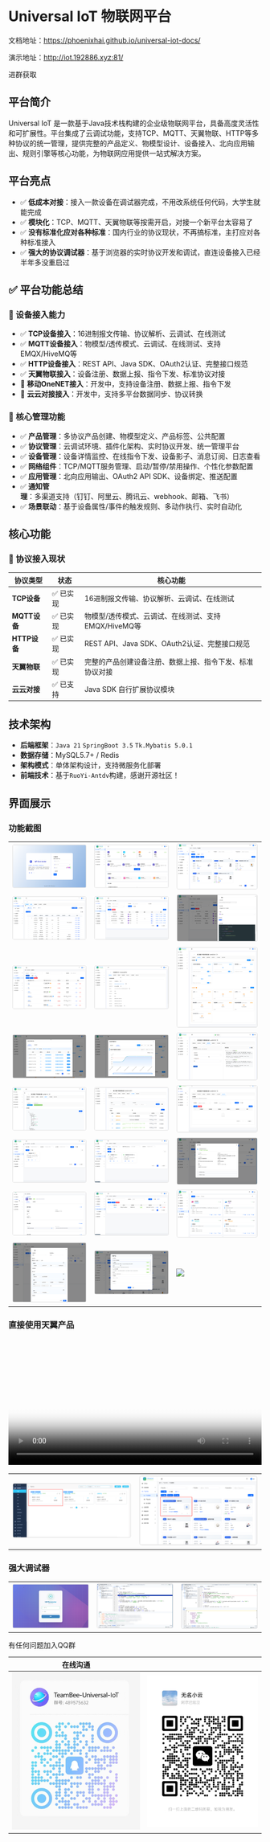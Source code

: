 # Universal IoT 物联网平台

文档地址：https://phoenixhai.github.io/universal-iot-docs/


演示地址：http://iot.192886.xyz:81/

进群获取

## 平台简介

Universal IoT
是一款基于Java技术栈构建的企业级物联网平台，具备高度灵活性和可扩展性。平台集成了云调试功能，支持TCP、MQTT、天翼物联、HTTP等多种协议的统一管理，提供完整的产品定义、物模型设计、设备接入、北向应用输出、规则引擎等核心功能，为物联网应用提供一站式解决方案。

## 平台亮点

- ✅ **低成本对接**：接入一款设备在调试器完成，不用改系统任何代码，大学生就能完成
- ✅ **模块化**：TCP、MQTT、天翼物联等按需开启，对接一个新平台太容易了
- ✅ **没有标准化应对各种标准**：国内行业的协议现状，不再搞标准，主打应对各种标准接入
- ✅ **强大的协议调试器**：基于浏览器的实时协议开发和调试，直连设备接入已经半年多没重启过

## ✅ 平台功能总结

### 🚀 设备接入能力

- ✅ **TCP设备接入**：16进制报文传输、协议解析、云调试、在线测试
- ✅ **MQTT设备接入**：物模型/透传模式、云调试、在线测试、支持EMQX/HiveMQ等
- ✅ **HTTP设备接入**：REST API、Java SDK、OAuth2认证、完整接口规范
- ✅ **天翼物联接入**：设备注册、数据上报、指令下发、标准协议对接
- 🔄 **移动OneNET接入**：开发中，支持设备注册、数据上报、指令下发
- 🔄 **云云对接接入**：开发中，支持多平台数据同步、协议转换

### 🎯 核心管理功能

- ✅ **产品管理**：多协议产品创建、物模型定义、产品标签、公共配置
- ✅ **协议管理**：云调试环境、插件化架构、实时协议开发、统一管理平台
- ✅ **设备管理**：设备详情监控、在线指令下发、设备影子、消息订阅、日志查看
- ✅ **网络组件**：TCP/MQTT服务管理、启动/暂停/禁用操作、个性化参数配置
- ✅ **应用管理**：北向应用输出、OAuth2 API SDK、设备绑定、推送配置
- ✅ **通知管理**：多渠道支持（钉钉、阿里云、腾讯云、webhook、邮箱、飞书）
- ✅ **场景联动**：基于设备属性/事件的触发规则、多动作执行、实时自动化

## 核心功能

### 🚀 协议接入现状

| 协议类型         | 状态    | 核心功能                              |
|--------------|-------|-----------------------------------|
| **TCP设备**    | ✅ 已实现 | 16进制报文传输、协议解析、云调试、在线测试            |
| **MQTT设备**   | ✅ 已实现 | 物模型/透传模式、云调试、在线测试、支持EMQX/HiveMQ等  |
| **HTTP设备**   | ✅ 已实现 | REST API、Java SDK、OAuth2认证、完整接口规范 |
| **天翼物联**     | ✅ 已实现 | 完整的产品创建设备注册、数据上报、指令下发、标准协议对接      |
| **云云对接**     | ✅ 已支持 | Java SDK 自行扩展协议模块                 |


## 技术架构


- **后端框架**：`Java 21` `SpringBoot 3.5` `Tk.Mybatis 5.0.1` 
- **数据存储**：MySQL5.7+ / Redis 
- **架构模式**：单体架构设计，支持微服务化部署
- **前端技术**：基于`RuoYi-Antdv`构建，感谢开源社区！

## 界面展示

### 功能截图

|                        |                            |                            |
|----------------------------|----------------------------|----------------------------|
| ![](/__MACOSX/shot/01.png) | ![](/__MACOSX/shot/02.png) | ![](/__MACOSX/shot/03.png) |
| ![](/__MACOSX/shot/04.png) | ![](/__MACOSX/shot/05.png) | ![](/__MACOSX/shot/06.png) |
| ![](/__MACOSX/shot/07.png) | ![](/__MACOSX/shot/08.png) | ![](/__MACOSX/shot/09.png) |
| ![](/__MACOSX/shot/10.png) | ![](/__MACOSX/shot/11.png) | ![](/__MACOSX/shot/12.png) |
| ![](/__MACOSX/shot/13.png) | ![](/__MACOSX/shot/14.png) | ![](/__MACOSX/shot/15.png) |
| ![](/__MACOSX/shot/16.png) | ![](/__MACOSX/shot/17.png) | ![](/__MACOSX/shot/18.png) |
| ![](/__MACOSX/shot/19.png) | ![](/__MACOSX/shot/20.png) | ![](/__MACOSX/shot/21.png) |
| ![](/__MACOSX/shot/22.png) | ![](/__MACOSX/shot/23.png) | ![](/__MACOSX/shot/24.png) |

### 直接使用天翼产品

<video src="/__MACOSX/shot/ctaiot.mp4" controls loop poster="cover.jpg" width="100%"></video>

|                             |                            | 
|-----------------------------------|----------------------------|
| ![](/__MACOSX/shot/50.png) | ![](/__MACOSX/shot/51.png) | 


### 强大调试器

|                               |                               |                               |
|-------------------------------------|----------------------------------|----------------------------------|
| ![](/__MACOSX/shot/debug/login.png) | ![](/__MACOSX/shot/debug/debug.png)        | ![](/__MACOSX/shot/debug/run.png)      |

有任何问题加入QQ群

| 在线沟通                               |                            | 
|-------------------------------------|----------------------------|
| ![](/__MACOSX/shot/qq.png) | ![](/__MACOSX/shot/wx.png) | 
